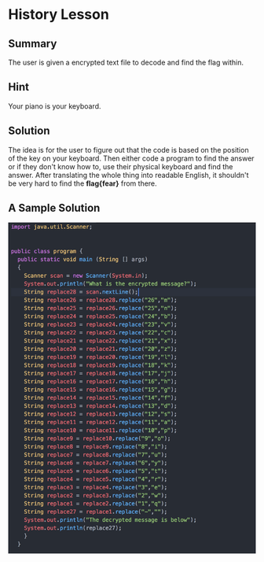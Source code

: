 <h1>History Lesson</h1>
<h2>Summary</h2>
The user is given a encrypted text file to decode and find the flag within.
<h2>Hint</h2>
Your piano is your keyboard.
<h2>Solution</h2>
The idea is for the user to figure out that the code is based on the position of the key on your keyboard. Then either code a program to find the answer or if they don't know how to, use their physical keyboard and find the answer. After translating the whole thing into readable English, it shouldn't be very hard to find the <b>flag{fear}</b> from there.
<h2>A Sample Solution</h2>
<img src="images/Program.png">
